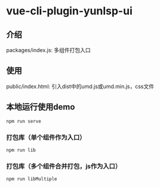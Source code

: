 # vue-cli-plugin-yunlsp-ui
## 介绍
packages/index.js: 多组件打包入口

## 使用
public/index.html: 引入dist中的umd.js或umd.min.js，css文件

## 本地运行使用demo
```
npm run serve
```

### 打包库（单个组件作为入口）
```
npm run lib
```

### 打包库（多个组件合并打包，js作为入口）
```
npm run libMultiple
```
